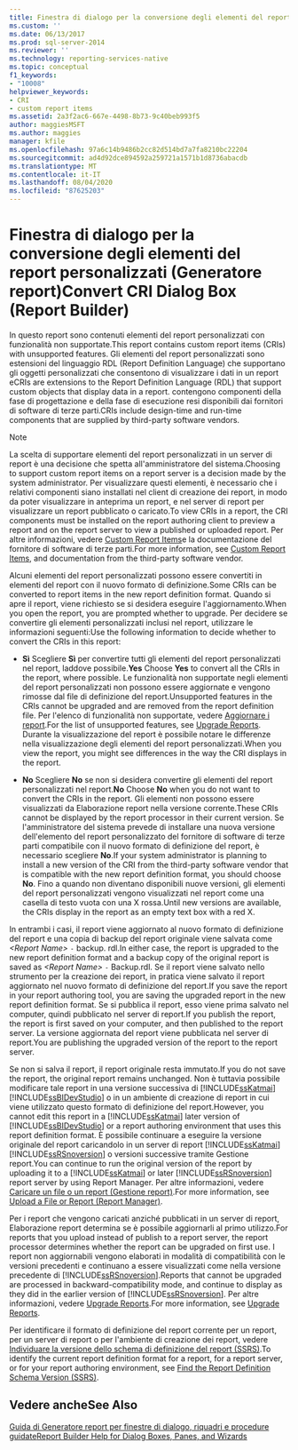 ```yaml
---
title: Finestra di dialogo per la conversione degli elementi del report personalizzati (Generatore report) | Microsoft Docs
ms.custom: ''
ms.date: 06/13/2017
ms.prod: sql-server-2014
ms.reviewer: ''
ms.technology: reporting-services-native
ms.topic: conceptual
f1_keywords:
- "10008"
helpviewer_keywords:
- CRI
- custom report items
ms.assetid: 2a3f2ac6-667e-4498-8b73-9c40beb993f5
author: maggiesMSFT
ms.author: maggies
manager: kfile
ms.openlocfilehash: 97a6c14b9486b2cc82d514bd7a7fa8210bc22204
ms.sourcegitcommit: ad4d92dce894592a259721a1571b1d8736abacdb
ms.translationtype: MT
ms.contentlocale: it-IT
ms.lasthandoff: 08/04/2020
ms.locfileid: "87625203"
---
```

# <a name="convert-cri-dialog-box-report-builder"></a><span data-ttu-id="10319-102">Finestra di dialogo per la conversione degli elementi del report personalizzati (Generatore report)</span><span class="sxs-lookup"><span data-stu-id="10319-102">Convert CRI Dialog Box (Report Builder)</span></span>
  <span data-ttu-id="10319-103">In questo report sono contenuti elementi del report personalizzati con funzionalità non supportate.</span><span class="sxs-lookup"><span data-stu-id="10319-103">This report contains custom report items (CRIs) with unsupported features.</span></span> <span data-ttu-id="10319-104">Gli elementi del report personalizzati sono estensioni del linguaggio RDL (Report Definition Language) che supportano gli oggetti personalizzati che consentono di visualizzare i dati in un report e</span><span class="sxs-lookup"><span data-stu-id="10319-104">CRIs are extensions to the Report Definition Language (RDL) that support custom objects that display data in a report.</span></span> <span data-ttu-id="10319-105">contengono componenti della fase di progettazione e della fase di esecuzione resi disponibili dai fornitori di software di terze parti.</span><span class="sxs-lookup"><span data-stu-id="10319-105">CRIs include design-time and run-time components that are supplied by third-party software vendors.</span></span>  
  
> [!NOTE]  
>  <span data-ttu-id="10319-106">La scelta di supportare elementi del report personalizzati in un server di report è una decisione che spetta all'amministratore del sistema.</span><span class="sxs-lookup"><span data-stu-id="10319-106">Choosing to support custom report items on a report server is a decision made by the system administrator.</span></span> <span data-ttu-id="10319-107">Per visualizzare questi elementi, è necessario che i relativi componenti siano installati nel client di creazione dei report, in modo da poter visualizzare in anteprima un report, e nel server di report per visualizzare un report pubblicato o caricato.</span><span class="sxs-lookup"><span data-stu-id="10319-107">To view CRIs in a report, the CRI components must be installed on the report authoring client to preview a report and on the report server to view a published or uploaded report.</span></span> <span data-ttu-id="10319-108">Per altre informazioni, vedere [Custom Report Items](../custom-report-items/custom-report-items.md)e la documentazione del fornitore di software di terze parti.</span><span class="sxs-lookup"><span data-stu-id="10319-108">For more information, see [Custom Report Items](../custom-report-items/custom-report-items.md), and documentation from the third-party software vendor.</span></span>  
  
 <span data-ttu-id="10319-109">Alcuni elementi del report personalizzati possono essere convertiti in elementi del report con il nuovo formato di definizione.</span><span class="sxs-lookup"><span data-stu-id="10319-109">Some CRIs can be converted to report items in the new report definition format.</span></span> <span data-ttu-id="10319-110">Quando si apre il report, viene richiesto se si desidera eseguire l'aggiornamento.</span><span class="sxs-lookup"><span data-stu-id="10319-110">When you open the report, you are prompted whether to upgrade.</span></span> <span data-ttu-id="10319-111">Per decidere se convertire gli elementi personalizzati inclusi nel report, utilizzare le informazioni seguenti:</span><span class="sxs-lookup"><span data-stu-id="10319-111">Use the following information to decide whether to convert the CRIs in this report:</span></span>  
  
-   <span data-ttu-id="10319-112">**Sì** Scegliere **Sì** per convertire tutti gli elementi del report personalizzati nel report, laddove possibile.</span><span class="sxs-lookup"><span data-stu-id="10319-112">**Yes** Choose **Yes** to convert all the CRIs in the report, where possible.</span></span> <span data-ttu-id="10319-113">Le funzionalità non supportate negli elementi del report personalizzati non possono essere aggiornate e vengono rimosse dal file di definizione del report.</span><span class="sxs-lookup"><span data-stu-id="10319-113">Unsupported features in the CRIs cannot be upgraded and are removed from the report definition file.</span></span> <span data-ttu-id="10319-114">Per l'elenco di funzionalità non supportate, vedere [Aggiornare i report](../install-windows/upgrade-reports.md).</span><span class="sxs-lookup"><span data-stu-id="10319-114">For the list of unsupported features, see [Upgrade Reports](../install-windows/upgrade-reports.md).</span></span> <span data-ttu-id="10319-115">Durante la visualizzazione del report è possibile notare le differenze nella visualizzazione degli elementi del report personalizzati.</span><span class="sxs-lookup"><span data-stu-id="10319-115">When you view the report, you might see differences in the way the CRI displays in the report.</span></span>  
  
-   <span data-ttu-id="10319-116">**No** Scegliere **No** se non si desidera convertire gli elementi del report personalizzati nel report.</span><span class="sxs-lookup"><span data-stu-id="10319-116">**No** Choose **No** when you do not want to convert the CRIs in the report.</span></span> <span data-ttu-id="10319-117">Gli elementi non possono essere visualizzati da Elaborazione report nella versione corrente.</span><span class="sxs-lookup"><span data-stu-id="10319-117">These CRIs cannot be displayed by the report processor in their current version.</span></span> <span data-ttu-id="10319-118">Se l'amministratore del sistema prevede di installare una nuova versione dell'elemento del report personalizzato del fornitore di software di terze parti compatibile con il nuovo formato di definizione del report, è necessario scegliere **No**.</span><span class="sxs-lookup"><span data-stu-id="10319-118">If your system administrator is planning to install a new version of the CRI from the third-party software vendor that is compatible with the new report definition format, you should choose **No**.</span></span> <span data-ttu-id="10319-119">Fino a quando non diventano disponibili nuove versioni, gli elementi del report personalizzati vengono visualizzati nel report come una casella di testo vuota con una X rossa.</span><span class="sxs-lookup"><span data-stu-id="10319-119">Until new versions are available, the CRIs display in the report as an empty text box with a red X.</span></span>  
  
 <span data-ttu-id="10319-120">In entrambi i casi, il report viene aggiornato al nuovo formato di definizione del report e una copia di backup del report originale viene salvata come *\<Report Name>* `-` backup. rdl.</span><span class="sxs-lookup"><span data-stu-id="10319-120">In either case, the report is upgraded to the new report definition format and a backup copy of the original report is saved as *\<Report Name>* `-` Backup.rdl.</span></span> <span data-ttu-id="10319-121">Se il report viene salvato nello strumento per la creazione dei report, in pratica viene salvato il report aggiornato nel nuovo formato di definizione del report.</span><span class="sxs-lookup"><span data-stu-id="10319-121">If you save the report in your report authoring tool, you are saving the upgraded report in the new report definition format.</span></span> <span data-ttu-id="10319-122">Se si pubblica il report, esso viene prima salvato nel computer, quindi pubblicato nel server di report.</span><span class="sxs-lookup"><span data-stu-id="10319-122">If you publish the report, the report is first saved on your computer, and then published to the report server.</span></span> <span data-ttu-id="10319-123">La versione aggiornata del report viene pubblicata nel server di report.</span><span class="sxs-lookup"><span data-stu-id="10319-123">You are publishing the upgraded version of the report to the report server.</span></span>  
  
 <span data-ttu-id="10319-124">Se non si salva il report, il report originale resta immutato.</span><span class="sxs-lookup"><span data-stu-id="10319-124">If you do not save the report, the original report remains unchanged.</span></span> <span data-ttu-id="10319-125">Non è tuttavia possibile modificare tale report in una versione successiva di [!INCLUDE[ssKatmai](../../includes/sskatmai-md.md)][!INCLUDE[ssBIDevStudio](../../includes/ssbidevstudio-md.md)] o in un ambiente di creazione di report in cui viene utilizzato questo formato di definizione del report.</span><span class="sxs-lookup"><span data-stu-id="10319-125">However, you cannot edit this report in a [!INCLUDE[ssKatmai](../../includes/sskatmai-md.md)] later version of [!INCLUDE[ssBIDevStudio](../../includes/ssbidevstudio-md.md)] or a report authoring environment that uses this report definition format.</span></span> <span data-ttu-id="10319-126">È possibile continuare a eseguire la versione originale del report caricandolo in un server di report [!INCLUDE[ssKatmai](../../includes/sskatmai-md.md)][!INCLUDE[ssRSnoversion](../../includes/ssrsnoversion-md.md)] o versioni successive tramite Gestione report.</span><span class="sxs-lookup"><span data-stu-id="10319-126">You can continue to run the original version of the report by uploading it to a [!INCLUDE[ssKatmai](../../includes/sskatmai-md.md)] or later [!INCLUDE[ssRSnoversion](../../includes/ssrsnoversion-md.md)] report server by using Report Manager.</span></span> <span data-ttu-id="10319-127">Per altre informazioni, vedere [Caricare un file o un report &#40;Gestione report&#41;](../reports/upload-a-file-or-report-report-manager.md).</span><span class="sxs-lookup"><span data-stu-id="10319-127">For more information, see [Upload a File or Report &#40;Report Manager&#41;](../reports/upload-a-file-or-report-report-manager.md).</span></span>  
  
 <span data-ttu-id="10319-128">Per i report che vengono caricati anziché pubblicati in un server di report, Elaborazione report determina se è possibile aggiornarli al primo utilizzo.</span><span class="sxs-lookup"><span data-stu-id="10319-128">For reports that you upload instead of publish to a report server, the report processor determines whether the report can be upgraded on first use.</span></span> <span data-ttu-id="10319-129">I report non aggiornabili vengono elaborati in modalità di compatibilità con le versioni precedenti e continuano a essere visualizzati come nella versione precedente di [!INCLUDE[ssRSnoversion](../../includes/ssrsnoversion-md.md)].</span><span class="sxs-lookup"><span data-stu-id="10319-129">Reports that cannot be upgraded are processed in backward-compatibility mode, and continue to display as they did in the earlier version of [!INCLUDE[ssRSnoversion](../../includes/ssrsnoversion-md.md)].</span></span> <span data-ttu-id="10319-130">Per altre informazioni, vedere [Upgrade Reports](../install-windows/upgrade-reports.md).</span><span class="sxs-lookup"><span data-stu-id="10319-130">For more information, see [Upgrade Reports](../install-windows/upgrade-reports.md).</span></span>  
  
 <span data-ttu-id="10319-131">Per identificare il formato di definizione del report corrente per un report, per un server di report o per l'ambiente di creazione dei report, vedere [Individuare la versione dello schema di definizione del report &#40;SSRS&#41;](../reports/find-the-report-definition-schema-version-ssrs.md).</span><span class="sxs-lookup"><span data-stu-id="10319-131">To identify the current report definition format for a report, for a report server, or for your report authoring environment, see [Find the Report Definition Schema Version &#40;SSRS&#41;](../reports/find-the-report-definition-schema-version-ssrs.md).</span></span>  
  
## <a name="see-also"></a><span data-ttu-id="10319-132">Vedere anche</span><span class="sxs-lookup"><span data-stu-id="10319-132">See Also</span></span>  
 [<span data-ttu-id="10319-133">Guida di Generatore report per finestre di dialogo, riquadri e procedure guidate</span><span class="sxs-lookup"><span data-stu-id="10319-133">Report Builder Help for Dialog Boxes, Panes, and Wizards</span></span>](../report-builder-help-for-dialog-boxes-panes-and-wizards.md)  
  
  
